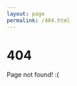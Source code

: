 ```yaml
---
layout: page
permalink: /404.html
---
```


# 404

<div class="man-title">
  Page not found! :(
</div>
